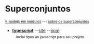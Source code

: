 # Superconjuntos

<sub>[:arrow_upper_left: nodejs em módulos](../readme.md)  --- [sobre os superconjuntos](about.md) <sub>

- [**typescript**](typescript/readme.md) --[site](https://www.typescriptlang.org/) --[npm](https://www.npmjs.com/package/typescript) <br/> <sub>&nbsp;&nbsp;&nbsp;&nbsp;inclui tipos ao javascript para seu projeto</sub> <br/> 


